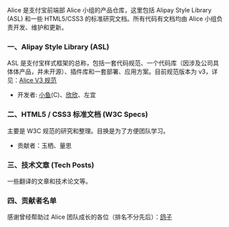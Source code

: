 Alice 是支付宝前端部 Alice 小组的产品仓库，这里包括 Alipay Style Library (ASL) 和一些 HTML5/CSS3 的标准研究文档。所有代码有文档均由 Alice 小组负责开发、维护和更新。

### 一、Alipay Style Library (ASL)

ASL 是支付宝样式框架的总称，包括一套代码规范、一个代码库（因涉及公司具体体产品，并未开源）、插件库和一套部署、应用方案。目前规范版本为 v3，详见：[Alice V3 规范](https://github.com/sofish/Alice/wiki/Alice-v3-%E8%A7%84%E8%8C%83)

- 开发者: [小鱼](http://sofish.de)(C)、[欣欣](http://62mm.net)、左宜

### 二、HTML5 / CSS3 标准文档 (W3C Specs)
主要是 W3C 规范的研究和整理。目换是为了方便团队学习。



- 贡献者：玉栖、量思

### 三、技术文章 (Tech Posts)
一些翻译的文章和技术论文等。

### 四、贡献者名单

感谢曾经帮助过 Alice 团队成长的各位（排名不分先后）：[鸽子](http://www.xiaogezi.cn/)
